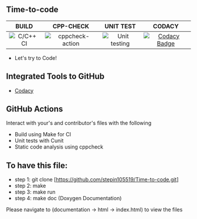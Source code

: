 ## Time-to-code


|BUILD|CPP-CHECK|UNIT TEST|CODACY|
|:--:|:--:|:--:|:--:|
![C/C++ CI](https://github.com/stepin105519/Time-to-code/workflows/C/C++%20CI/badge.svg)|![cppcheck-action](https://github.com/stepin105519/Time-to-code/workflows/cppcheck-action/badge.svg)|![Unit testing](https://github.com/stepin105519/Time-to-code/workflows/Unit%20testing/badge.svg)|[![Codacy Badge](https://api.codacy.com/project/badge/Grade/0f2ea561206e4f89b792ddcb99264491)](https://app.codacy.com/manual/stepin105519/Time-to-code?utm_source=github.com&utm_medium=referral&utm_content=stepin105519/Time-to-code&utm_campaign=Badge_Grade_Dashboard)

* Let's try to Code!

## Integrated Tools to GitHub

*  [Codacy](https://www.codacy.com/)

## GitHub Actions

Interact with your's and contributor's files with the following 

* Build using Make for CI
* Unit tests with Cunit
* Static code analysis using cppcheck

## To have this file:

* step 1: git clone [https://github.com/stepin105519/Time-to-code.git] 
* step 2:  make
* step 3: make run
* step 4: make doc (Doxygen Documentation)

Please navigate to (documentation -> html -> index.html) to view the files  


